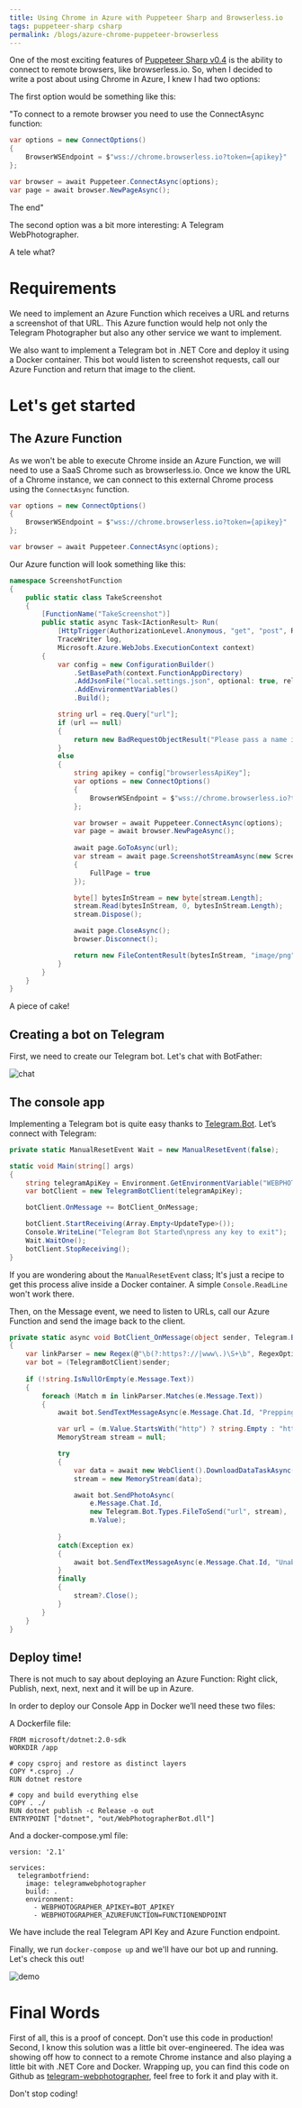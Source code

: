 ```yaml
---
title: Using Chrome in Azure with Puppeteer Sharp and Browserless.io
tags: puppeteer-sharp csharp
permalink: /blogs/azure-chrome-puppeteer-browserless
---
```


One of the most exciting features of [Puppeteer Sharp v0.4](http://www.hardkoded.com/blogs/puppeteer-sharp-v04-is-here) is the ability to connect to remote browsers, like browserless.io. So, when I decided to write a post about using Chrome in Azure, I knew I had two options:

The first option would be something like this:

"To connect to a remote browser you need to use the ConnectAsync function:

```cs
var options = new ConnectOptions()
{
    BrowserWSEndpoint = $"wss://chrome.browserless.io?token={apikey}"
};

var browser = await Puppeteer.ConnectAsync(options);
var page = await browser.NewPageAsync();
```

The end"

The second option was a bit more interesting: A Telegram WebPhotographer.

A tele what?

# Requirements

We need to implement an Azure Function which receives a URL and returns a screenshot of that URL. This Azure function would help not only the Telegram Photographer but also any other service we want to implement.

We also want to implement a Telegram bot in .NET Core and deploy it using a Docker container. This bot would listen to screenshot requests, call our Azure Function and return that image to the client.

# Let's get started

## The Azure Function

As we won't be able to execute Chrome inside an Azure Function, we will need to use a SaaS Chrome such as browserless.io.
Once we know the URL of a Chrome instance, we can connect to this external Chrome process using the `ConnectAsync` function.

```cs
var options = new ConnectOptions()
{
    BrowserWSEndpoint = $"wss://chrome.browserless.io?token={apikey}"
};

var browser = await Puppeteer.ConnectAsync(options);
```

Our Azure function will look something like this:

```cs
namespace ScreenshotFunction
{
    public static class TakeScreenshot
    {
        [FunctionName("TakeScreenshot")]
        public static async Task<IActionResult> Run(
            [HttpTrigger(AuthorizationLevel.Anonymous, "get", "post", Route = null)]HttpRequest req, 
            TraceWriter log,
            Microsoft.Azure.WebJobs.ExecutionContext context)
        {
            var config = new ConfigurationBuilder()
                .SetBasePath(context.FunctionAppDirectory)
                .AddJsonFile("local.settings.json", optional: true, reloadOnChange: true)
                .AddEnvironmentVariables()
                .Build();

            string url = req.Query["url"];
            if (url == null)
            {
                return new BadRequestObjectResult("Please pass a name in the query string");
            }
            else
            {
                string apikey = config["browserlessApiKey"];
                var options = new ConnectOptions()
                {
                    BrowserWSEndpoint = $"wss://chrome.browserless.io?token={apikey}"
                };

                var browser = await Puppeteer.ConnectAsync(options);
                var page = await browser.NewPageAsync();
                
                await page.GoToAsync(url);
                var stream = await page.ScreenshotStreamAsync(new ScreenshotOptions
                {
                    FullPage = true
                });

                byte[] bytesInStream = new byte[stream.Length];
                stream.Read(bytesInStream, 0, bytesInStream.Length);
                stream.Dispose();

                await page.CloseAsync();
                browser.Disconnect();

                return new FileContentResult(bytesInStream, "image/png");
            }
        }
    }
}

```

A piece of cake!

## Creating a bot on Telegram

First, we need to create our Telegram bot. Let's chat with BotFather:

![chat](https://github.com/kblok/kblok.github.io/raw/master/img/webphotographer/CreatingABot.png)

## The console app

Implementing a Telegram bot is quite easy thanks to [Telegram.Bot](https://www.nuget.org/packages/Telegram.Bot/). Let’s connect with Telegram:

```cs
private static ManualResetEvent Wait = new ManualResetEvent(false);

static void Main(string[] args)
{
    string telegramApiKey = Environment.GetEnvironmentVariable("WEBPHOTOGRAPHER_APIKEY");
    var botClient = new TelegramBotClient(telegramApiKey);

    botClient.OnMessage += BotClient_OnMessage;

    botClient.StartReceiving(Array.Empty<UpdateType>());
    Console.WriteLine("Telegram Bot Started\npress any key to exit");
    Wait.WaitOne();
    botClient.StopReceiving();
}
```

If you are wondering about the `ManualResetEvent` class; It's just a recipe to get this process alive inside a Docker container. A simple `Console.ReadLine` won't work there.

Then, on the Message event, we need to listen to URLs, call our Azure Function and send the image back to the client.

```cs
private static async void BotClient_OnMessage(object sender, Telegram.Bot.Args.MessageEventArgs e)
{
    var linkParser = new Regex(@"\b(?:https?://|www\.)\S+\b", RegexOptions.Compiled | RegexOptions.IgnoreCase);
    var bot = (TelegramBotClient)sender;
    
    if (!string.IsNullOrEmpty(e.Message.Text))
    {
        foreach (Match m in linkParser.Matches(e.Message.Text))
        {
            await bot.SendTextMessageAsync(e.Message.Chat.Id, "Prepping a screenshot for you my friend");

            var url = (m.Value.StartsWith("http") ? string.Empty : "https://") + m.Value;
            MemoryStream stream = null;

            try
            {
                var data = await new WebClient().DownloadDataTaskAsync(azureFunction + url);
                stream = new MemoryStream(data);

                await bot.SendPhotoAsync(
                    e.Message.Chat.Id,
                    new Telegram.Bot.Types.FileToSend("url", stream),
                    m.Value);
                        
            }
            catch(Exception ex)
            {
                await bot.SendTextMessageAsync(e.Message.Chat.Id, "Unable to get a screenshot for you");
            }
            finally
            {
                stream?.Close();
            }
        }
    }
}
```

## Deploy time!

There is not much to say about deploying an Azure Function: Right click, Publish, next, next, next and it will be up in Azure.

In order to deploy our Console App in Docker we’ll need these two files:

A Dockerfile file:

```
FROM microsoft/dotnet:2.0-sdk
WORKDIR /app

# copy csproj and restore as distinct layers
COPY *.csproj ./
RUN dotnet restore

# copy and build everything else
COPY . ./
RUN dotnet publish -c Release -o out
ENTRYPOINT ["dotnet", "out/WebPhotographerBot.dll"]
```
And a docker-compose.yml file:

```
version: '2.1'

services:
  telegrambotfriend:
    image: telegramwebphotographer
    build: .
    environment:
      - WEBPHOTOGRAPHER_APIKEY=BOT_APIKEY
      - WEBPHOTOGRAPHER_AZUREFUNCTION=FUNCTIONENDPOINT
```

We have include the real Telegram API Key and Azure Function endpoint.

Finally, we run `docker-compose up` and we'll have our bot up and running. Let's check this out!

![demo](https://github.com/kblok/kblok.github.io/raw/master/img/webphotographer/Chat.png)

# Final Words

First of all, this is a proof of concept. Don't use this code in production!
Second, I know this solution was a little bit over-engineered. The idea was showing off how to connect to a remote Chrome instance and also playing a little bit with .NET Core and Docker.
Wrapping up, you can find this code on Github as [telegram-webphotographer](https://github.com/kblok/telegram-webphotographer), feel free to fork it and play with it.

Don't stop coding!


